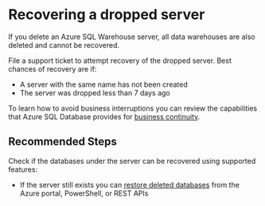 <properties
    pageTitle="Recover dropped server or resource group"
    description="Recover dropped server or resource group"
    service="microsoft.sql"
    resource="servers"
    authors="saltug,mlee3gsd"
    ms.author="saltug,martinle"
    supportTopicIds="32635215"
    productPesIds="15818"
    displayOrder="72"
    selfHelpType="generic"
    resourceTags="datawarehouse"
    articleId="dw-backuprestoreandbusinesscontinuity-recoverdroppedserverorresourcegroup.md"
    cloudEnvironments="public, Fairfax"
	ownershipId="AzureData_SQLDataWarehouse"
/>

# Recovering a dropped server

If you delete an Azure SQL Warehouse server, all data warehouses are also deleted and cannot be recovered.

File a support ticket to attempt recovery of the dropped server. Best chances of recovery are if:

* A server with the same name has not been created
* The server was dropped less than 7 days ago

To learn how to avoid business interruptions you can review the capabilities that Azure SQL Database provides for [business continuity](https://docs.microsoft.com/azure/sql-data-warehouse/backup-and-restore).

## **Recommended Steps**

Check if the databases under the server can be recovered using supported features:

* If the server still exists you can [restore deleted databases](https://docs.microsoft.com/azure/sql-data-warehouse/sql-data-warehouse-restore-deleted-dw) from the Azure portal, PowerShell, or REST APIs
